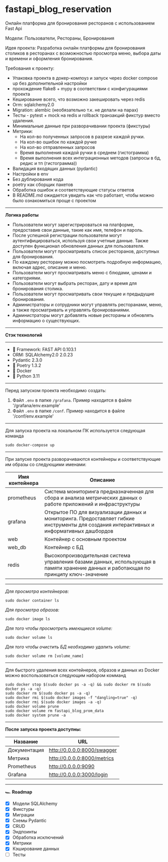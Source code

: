 # fastapi_blog_reservation
Онлайн платформа для бронирования ресторанов с использованием Fast Api

Модели: Пользователи, Рестораны, Бронирования

Идея проекта: Разработка онлайн платформы для бронирования столиков в ресторанах с возможностью просмотра меню, выбора даты и времени и оформления бронирования.

Требования к проекту:
- Упаковка проекта в докер-компоуз и запуск через docker compose up без дополнительной настройки
- прохождение flake8 + mypy в соответствии с конфигурациями проекта
- Кеширование всего, что возможно закешировать через redis
- Orm:  sqlalchemy2.0
- Migration: alembic (необязательно т.к. не делали на парах)
- Тесты - pytest + mock на redis и rollback транзакций фикстур вместо удаления.
- Минимальные данные при разворачивании проекта (фикстуры)
- Метрики: 
  - На кол-во полученных запросов в разрезе каждой ручки.
  - На кол-во ошибок по каждой ручке
  - На кол-во отправленных запросов
  - Время выполнения каждой ручки в среднем (гистограмма)
  - Время выполнения всех интеграционных методов (запросы в бд, редис и тп (гистограмма))
- Валидация входящих данных (pydantic)
- Настройки в env
- Без дублирования кода
- poetry как сборщик пакетов
- Обработка ошибок и соответствующие статусы ответов
- В README.md ожидается увидеть как что работает, чтобы можно было ознакомиться проще с проектом
___
**Логика работы**

* Пользователи могут зарегистрироваться на платформе, предоставив свои данные, такие как имя, телефон и пароль.
* После успешной регистрации пользователи могут аутентифицироваться, используя свои учетные данные. Также доступен функционал обновления данных для пользователя.
* Пользователи могут просматривать список ресторанов, доступных для бронирования.
* По каждому ресторану можно посмотреть подробную информацию, включая адрес, описание и меню.
* Пользователи могут просматривать меню с блюдами, ценами и категориями.
* Пользователи могут выбрать ресторан, дату и время для бронирования столика.
* Пользователи могут просматривать свои текущие и предыдущие бронирования.
* Администраторы и сотрудники могут управлять ресторанами, меню, а также просматривать и управлять бронированиями.
* Администраторы могут добавлять новые рестораны и обновлять информацию о существующих.
___
**Стэк технологий**
___
+ :rocket: Framework: FAST API 0.103.1
+ ORM: SQLAlchemy2.0 2.0.23
+ Pydantic 2.3.0
+ :scroll: Poetry 1.3.2
+ :ship: Docker
+ :snake: Python 3.11
___
Перед запуском проекта необходимо создать:
1. Файл `.env` в папке `/grafana`. Пример находится в файле '/grafana/env.example'
2. Файл `.env` в папке `/conf`. Пример находится в файле '/conf/env.example'
___
Для запуска проекта на локальном ПК используется следующая команда
```
sudo docker-compose up
```
___
При запуске проекта разворачиваются контейнеры и соответствующие им образы со следующими именами:

|Имя контейнера        |Описание|
|----------------------|--------|
|prometheus            |Система мониторинга предназначенная для сбора и анализа метрических данных о работе приложений и инфраструктуры|
|grafana               |Открытое ПО для визуализации данных и мониторинга. Предоставляет гибкие инструменты для создания интерактивных и информативных дашбордов|
|web                   |Контейнер с основным проектом|
|web_db                |Контейнер с БД|
|redis                 |Высокопроизводительная система управления базами данных, использующая в памяти хранение данных и работающая по принципу ключ-значение|
___
*Для просмотра контейнеров:*
```
sudo docker container ls
```

*Для просмотра образов:*
```
sudo docker image ls
```
*Для того чтобы просмотреть имеющиеся volume:*
```
sudo docker volume ls
```
*Для того чтобы очистить БД необходимо удалить volume:*
```
sudo docker volume rm [volume_name]
```
___
Для быстрого удаления всех контейнеров, образов и данных из Docker можно воспользоваться следующим набором комманд
```
sudo docker stop $(sudo docker ps -a -q) && sudo docker rm $(sudo docker ps -a -q)
sudo docker rm $(sudo docker ps -a -q)
sudo docker rmi $(sudo docker images -f "dangling=true" -q)
sudo docker rmi $(sudo docker images -a -q)
sudo docker volume prune
sudo docker volume rm fastapi_blog_prom_data
sudo docker system prune -a
```
___
**После запуска проекта доступны:**

|Название     |URL  |
|-------------|-----|
|Документация | http://0.0.0.0:8000/swagger|
|Метрика      | http://0.0.0.0:8000/metrics|
|Prometheus   | http://0.0.0.0:9090|
|Grafana      | http://0.0.0.0:3000/login|

___
🏎️ **Roadmap**

- [X] Модели SQLAlchemy
- [X] Фикстуры
- [X] Миграции
- [X] Схемы Pydantic
- [X] CRUD
- [X] Эндпоинты
- [X] Обработка исключений
- [X] Метрики
- [X] Кэширование данных
- [ ] Тесты
